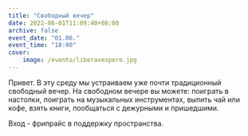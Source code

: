 ```yaml
---
title: "Свободный вечер"
date: 2022-06-01T11:09:40+08:00
archive: false
event_date: "01.06."
event_time: "18:00"
cover: 
    image: /evento/liberavespero.jpg
---
```

Привет. В эту среду мы устраиваем уже почти традиционный свободный вечер. На свободном вечере вы можете: поиграть в настолки, поиграть на музыкальных инструментах, выпить чай или кофе, взять книги, пообщаться с дежурными и пришедшими.

Вход - фрипрайс в поддержку пространства.